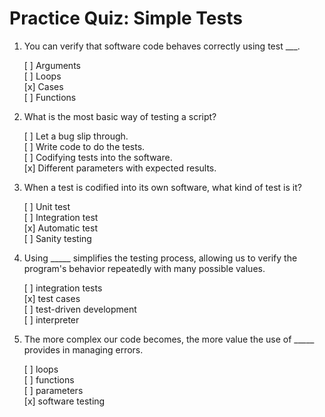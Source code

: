 # Practice Quiz: Simple Tests

1. You can verify that software code behaves correctly using test ___.

    [ ] Arguments<br>
    [ ] Loops<br>
    [x] Cases<br>
    [ ] Functions

2. What is the most basic way of testing a script?

    [ ] Let a bug slip through.<br>
    [ ] Write code to do the tests.<br>
    [ ] Codifying tests into the software.<br>
    [x] Different parameters with expected results.

3. When a test is codified into its own software, what kind of test is it?

    [ ] Unit test<br>
    [ ] Integration test<br>
    [x] Automatic test<br>
    [ ] Sanity testing

4. Using _____ simplifies the testing process, allowing us to verify the program's behavior repeatedly with many possible values.

    [ ] integration tests<br>
    [x] test cases<br>
    [ ] test-driven development<br>
    [ ] interpreter

5. The more complex our code becomes, the more value the use of _____ provides in managing errors.

    [ ] loops<br>
    [ ] functions<br>
    [ ] parameters<br>
    [x] software testing